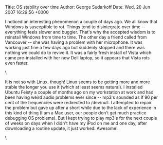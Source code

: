 Title: OS stability over time
Author: George Sudarkoff
Date: Wed, 20 Jun 2007 16:29:56 +0000

I noticed an interesting phenomenon a couple of days ago. We all know
that Windows is susceptible to rot. Things tend to disintegrate over
time -- everything feels slower and buggier. That's why the accepted
wisdom is to reinstall Windows from time to time. The other day a friend
called from Vancouver -- she was having a problem with her microphone.
It was working just fine a few days ago but suddenly stopped and there
was nothing we could do to revive it. It was a fairly fresh install of
Vista which came pre-installed with her new Dell laptop, so it appears
that Vista rots even faster.

\

It is not so with Linux, though! Linux seems to be getting more and more
stable the longer you use it (which at least seems natural). I installed
Ubuntu Feisty a couple of months ago on my workstation at work and had
been having weird audio problems ever since -- mp3's sounded as if 90
per cent of the frequencies were redirected to /dev/null. I attempted to
repair the problem but gave up after a short while due to the lack of
experience in this kind of thing (I am a Mac user, our people don't get
much practice debugging OS problems). But I kept trying to play mp3's
for the next couple of weeks on days when I didn't have my iPod on me
and one day, after downloading a routine update, it just worked.
Awesome!

\

